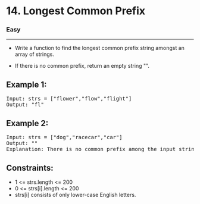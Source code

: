 # 14. Longest Common Prefix

### Easy

---

- Write a function to find the longest common prefix string amongst an array of strings.

- If there is no common prefix, return an empty string "".

## Example 1:

<pre>
Input: strs = ["flower","flow","flight"]
Output: "fl"
</pre>

## Example 2:

<pre>
Input: strs = ["dog","racecar","car"]
Output: ""
Explanation: There is no common prefix among the input strings.
</pre>

## Constraints:

- 1 <= strs.length <= 200
- 0 <= strs[i].length <= 200
- strs[i] consists of only lower-case English letters.
